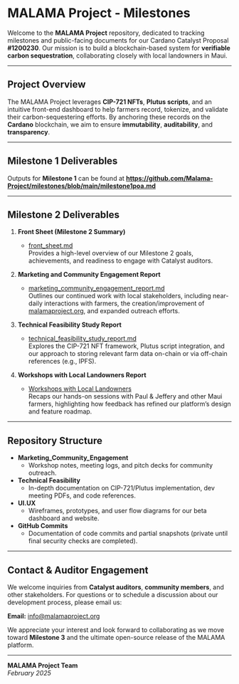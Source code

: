 # MALAMA Project - Milestones

Welcome to the **MALAMA Project** repository, dedicated to tracking milestones and public-facing documents for our Cardano Catalyst Proposal **#1200230**. Our mission is to build a blockchain-based system for **verifiable carbon sequestration**, collaborating closely with local landowners in Maui.

---

## Project Overview

The MALAMA Project leverages **CIP-721 NFTs**, **Plutus scripts**, and an intuitive front-end dashboard to help farmers record, tokenize, and validate their carbon-sequestering efforts. By anchoring these records on the **Cardano** blockchain, we aim to ensure **immutability**, **auditability**, and **transparency**.

---

## Milestone 1 Deliverables

Outputs for **Milestone 1** can be found at **https://github.com/Malama-Project/milestones/blob/main/milestone1poa.md**

---

## Milestone 2 Deliverables

1. **Front Sheet (Milestone 2 Summary)**  
   - [front_sheet.md](./front_sheet.md)  
   Provides a high-level overview of our Milestone 2 goals, achievements, and readiness to engage with Catalyst auditors.

2. **Marketing and Community Engagement Report**  
   - [marketing_community_engagement_report.md](./MarketingandCommunityEngagementReport.md)  
   Outlines our continued work with local stakeholders, including near-daily interactions with farmers, the creation/improvement of [malamaproject.org](https://www.malamaproject.org), and expanded outreach efforts.

3. **Technical Feasibility Study Report**  
   - [technical_feasibility_study_report.md](./technical_feasibility_study_report.md)  
   Explores the CIP-721 NFT framework, Plutus script integration, and our approach to storing relevant farm data on-chain or via off-chain references (e.g., IPFS).

4. **Workshops with Local Landowners Report**  
   - [Workshops with Local Landowners](./workshops_with_local_landowners.md)  
   Recaps our hands-on sessions with Paul & Jeffery and other Maui farmers, highlighting how feedback has refined our platform’s design and feature roadmap.

---

## Repository Structure

- **Marketing_Community_Engagement**  
  - Workshop notes, meeting logs, and pitch decks for community outreach.  
- **Technical Feasibility**  
  - In-depth documentation on CIP-721/Plutus implementation, dev meeting PDFs, and code references.  
- **UI.UX**  
  - Wireframes, prototypes, and user flow diagrams for our beta dashboard and website.  
- **GitHub Commits**  
  - Documentation of code commits and partial snapshots (private until final security checks are completed).  

---

## Contact & Auditor Engagement

We welcome inquiries from **Catalyst auditors**, **community members**, and other stakeholders. For questions or to schedule a discussion about our development process, please email us:

**Email:** [info@malamaproject.org](mailto:info@malamaproject.org)

We appreciate your interest and look forward to collaborating as we move toward **Milestone 3** and the ultimate open-source release of the MALAMA platform.

---

**MALAMA Project Team**  
*February 2025*
